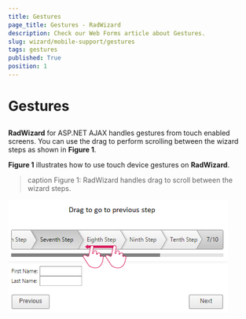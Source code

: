 ```yaml
---
title: Gestures
page_title: Gestures - RadWizard
description: Check our Web Forms article about Gestures.
slug: wizard/mobile-support/gestures
tags: gestures
published: True
position: 1
---
```


# Gestures



## 

**RadWizard** for ASP.NET AJAX handles gestures from touch enabled screens. You can use the drag to perform scrolling between the wizard steps as shown in **Figure 1**.

**Figure 1** illustrates how to use touch device gestures on **RadWizard**.
>caption Figure 1: RadWizard handles drag to scroll between the wizard steps.

![wizard-gestures-previous-step](images/wizard-gestures-previous-step.png)
